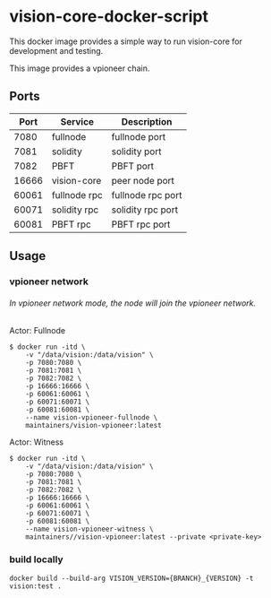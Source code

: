 # vision-core-docker-script

This docker image provides a simple way to run vision-core for development and testing.

This image provides a vpioneer chain.

## Ports

| Port  | Service      | Description          |
|-------|--------------|----------------------|
| 7080  | fullnode     | fullnode port        |
| 7081  | solidity     | solidity port        |
| 7082  | PBFT         | PBFT port            |
| 16666 | vision-core  | peer node port       |
| 60061 | fullnode rpc | fullnode rpc port    |
| 60071 | solidity rpc | solidity rpc port    |
| 60081 | PBFT rpc     | PBFT rpc port        |

## Usage
### vpioneer network
###### In vpioneer network mode, the node will join the vpioneer network.

Actor: Fullnode
```
$ docker run -itd \
    -v "/data/vision:/data/vision" \
    -p 7080:7080 \
    -p 7081:7081 \
    -p 7082:7082 \
    -p 16666:16666 \
    -p 60061:60061 \
    -p 60071:60071 \
    -p 60081:60081 \
    --name vision-vpioneer-fullnode \
    maintainers/vision-vpioneer:latest
```

Actor: Witness
```
$ docker run -itd \
    -v "/data/vision:/data/vision" \
    -p 7080:7080 \
    -p 7081:7081 \
    -p 7082:7082 \
    -p 16666:16666 \
    -p 60061:60061 \
    -p 60071:60071 \
    -p 60081:60081 \
    --name vision-vpioneer-witness \
    maintainers//vision-vpioneer:latest --private <private-key>
```

### build locally
```docker build --build-arg VISION_VERSION={BRANCH}_{VERSION} -t vision:test .```
